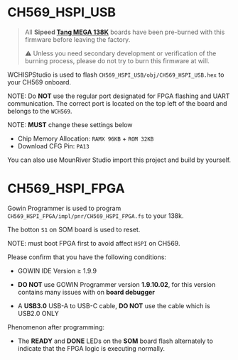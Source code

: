 # CH569_HSPI_USB

> All **Sipeed [Tang MEGA 138K](https://wiki.sipeed.com/hardware/en/tang/tang-mega-138k/mega-138k.html)** boards have been pre-burned with this firmware before leaving the factory.
> 
> ⚠ Unless you need secondary development or verification of the burning process, please do not try to burn this firmware at will.

WCHISPStudio is used to flash `CH569_HSPI_USB/obj/CH569_HSPI_USB.hex` to your CH569 onboard.

NOTE: Do **NOT** use the regular port designated for FPGA flashing and UART communication. The correct port is located on the top left of the board and belongs to the `WCH569`.

NOTE: **MUST** change these settings below

- Chip Memory Allocation: `RAMX 96KB` + `ROM 32KB`
- Download CFG Pin: `PA13`

You can also use MounRiver Studio import this project and build by yourself.

# CH569_HSPI_FPGA

Gowin Programmer is used to program `CH569_HSPI_FPGA/impl/pnr/CH569_HSPI_FPGA.fs` to your 138k.

The botton `S1` on SOM board is used to reset.

NOTE: must boot FPGA first to avoid affect `HSPI` on CH569.


Please confirm that you have the following conditions:
- GOWIN IDE Version ≥ 1.9.9
- **DO NOT** use GOWIN Programmer version **1.9.10.02**, for this version contains many issues with on **board debugger**

- A **USB3.0** USB-A to USB-C cable, **DO NOT** use the cable which is USB2.0 ONLY

Phenomenon after programming: 
- The **READY** and **DONE** LEDs on the **SOM** board flash alternately to indicate that the FPGA logic is executing normally.

